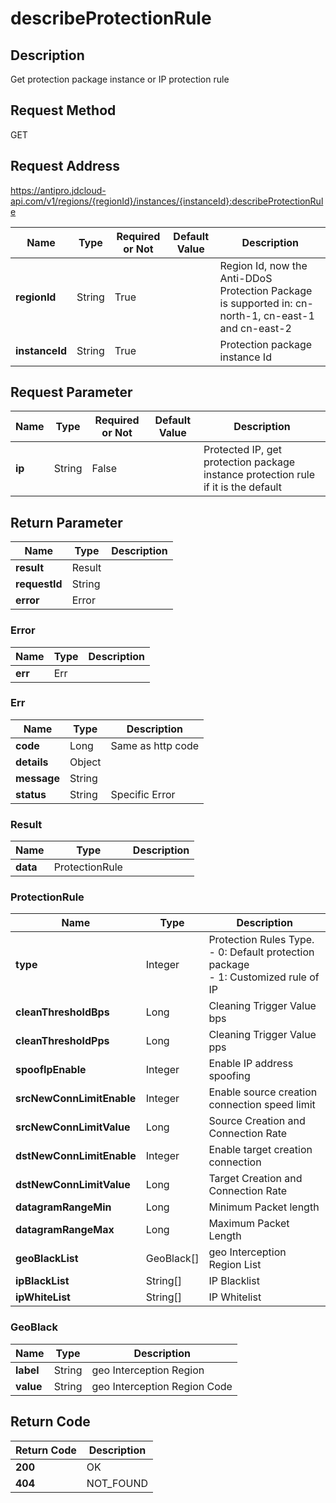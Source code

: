 # describeProtectionRule


## Description
Get protection package instance or IP protection rule

## Request Method
GET

## Request Address
https://antipro.jdcloud-api.com/v1/regions/{regionId}/instances/{instanceId}:describeProtectionRule

|Name|Type|Required or Not|Default Value|Description|
|---|---|---|---|---|
|**regionId**|String|True| |Region Id, now the Anti-DDoS Protection Package is supported in: cn-north-1, cn-east-1 and cn-east-2|
|**instanceId**|String|True| |Protection package instance Id|

## Request Parameter
|Name|Type|Required or Not|Default Value|Description|
|---|---|---|---|---|
|**ip**|String|False| |Protected IP, get protection package instance protection rule if it is the default|


## Return Parameter
|Name|Type|Description|
|---|---|---|
|**result**|Result| |
|**requestId**|String| |
|**error**|Error| |

### Error
|Name|Type|Description|
|---|---|---|
|**err**|Err| |
### Err
|Name|Type|Description|
|---|---|---|
|**code**|Long|Same as http code|
|**details**|Object| |
|**message**|String| |
|**status**|String|Specific Error|
### Result
|Name|Type|Description|
|---|---|---|
|**data**|ProtectionRule| |
### ProtectionRule
|Name|Type|Description|
|---|---|---|
|**type**|Integer|Protection Rules Type. <br>- 0: Default protection package<br>- 1: Customized rule of IP|
|**cleanThresholdBps**|Long|Cleaning Trigger Value bps|
|**cleanThresholdPps**|Long|Cleaning Trigger Value pps|
|**spoofIpEnable**|Integer|Enable IP address spoofing|
|**srcNewConnLimitEnable**|Integer|Enable source creation connection speed limit|
|**srcNewConnLimitValue**|Long|Source Creation and Connection Rate|
|**dstNewConnLimitEnable**|Integer|Enable target creation connection|
|**dstNewConnLimitValue**|Long|Target Creation and Connection Rate|
|**datagramRangeMin**|Long|Minimum Packet length|
|**datagramRangeMax**|Long|Maximum Packet Length|
|**geoBlackList**|GeoBlack[]|geo Interception Region List|
|**ipBlackList**|String[]|IP Blacklist|
|**ipWhiteList**|String[]|IP Whitelist|
### GeoBlack
|Name|Type|Description|
|---|---|---|
|**label**|String|geo Interception Region|
|**value**|String|geo Interception Region Code|

## Return Code
|Return Code|Description|
|---|---|
|**200**|OK|
|**404**|NOT_FOUND|

